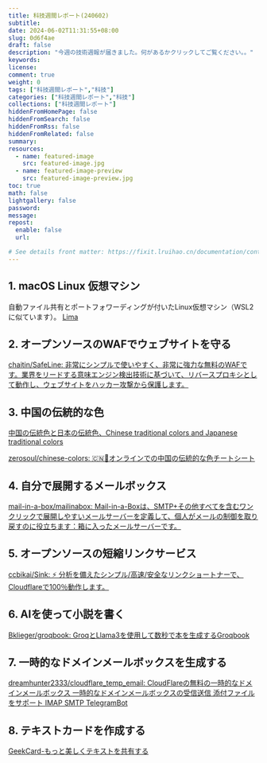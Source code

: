 ```yaml
---
title: 科技週間レポート(240602)
subtitle:
date: 2024-06-02T11:31:55+08:00
slug: 0d6f4ae
draft: false
description: "今週の技術週報が届きました。何があるかクリックしてご覧ください。。"
keywords:
license:
comment: true
weight: 0
tags: ["科技週間レポート","科技"]
categories: ["科技週間レポート","科技"]
collections: ["科技週間レポート"]
hiddenFromHomePage: false
hiddenFromSearch: false
hiddenFromRss: false
hiddenFromRelated: false
summary:
resources:
  - name: featured-image
    src: featured-image.jpg
  - name: featured-image-preview
    src: featured-image-preview.jpg
toc: true
math: false
lightgallery: false
password:
message:
repost:
  enable: false
  url:

# See details front matter: https://fixit.lruihao.cn/documentation/content-management/introduction/#front-matter
---
```


<!--more-->


## 1. macOS Linux 仮想マシン

自動ファイル共有とポートフォワーディングが付いたLinux仮想マシン（WSL2に似ています）。
[Lima](https://lima-vm.io/)

## 2. オープンソースのWAFでウェブサイトを守る

[chaitin/SafeLine: 非常にシンプルで使いやすく、非常に強力な無料のWAFです。業界をリードする意味エンジン検出技術に基づいて、リバースプロキシとして動作し、ウェブサイトをハッカー攻撃から保護します。](https://github.com/chaitin/SafeLine)

## 3. 中国の伝統的な色

[中国の伝統色と日本の伝統色、Chinese traditional colors and Japanese traditional colors](https://colors.saintgirl.xyz/)

[zerosoul/chinese-colors: 🇨🇳🎨オンラインでの中国の伝統的な色チートシート](https://github.com/zerosoul/chinese-colors)

## 4. 自分で展開するメールボックス

[mail-in-a-box/mailinabox: Mail-in-a-Boxは、SMTP+その他すべてを含むワンクリックで展開しやすいメールサーバーを定義して、個人がメールの制御を取り戻すのに役立ちます：箱に入ったメールサーバーです。](https://github.com/mail-in-a-box/mailinabox)

## 5. オープンソースの短縮リンクサービス

[ccbikai/Sink: ⚡ 分析を備えたシンプル/高速/安全なリンクショートナーで、Cloudflareで100％動作します。](https://github.com/ccbikai/sink)

## 6. AIを使って小説を書く

[Bklieger/groqbook: GroqとLlama3を使用して数秒で本を生成するGroqbook](https://github.com/Bklieger/groqbook)

## 7. 一時的なドメインメールボックスを生成する

[dreamhunter2333/cloudflare_temp_email: CloudFlareの無料の一時的なドメインメールボックス 一時的なドメインメールボックスの受信送信 添付ファイルをサポート IMAP SMTP TelegramBot](https://github.com/dreamhunter2333/cloudflare_temp_email)

## 8. テキストカードを作成する

[GeekCard-もっと美しくテキストを共有する](https://geekcard.app/)